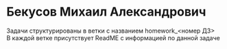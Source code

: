 # Бекусов Михаил Александрович
Задачи структурированы в ветки с названием homework_<номер ДЗ>  
В каждой ветке присутствует ReadME с информацией по данной задаче
